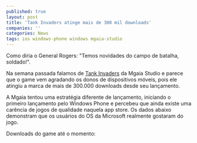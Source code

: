 ```yaml
---
published: true
layout: post
title: 'Tank Invaders atinge mais de 300 mil downloads'
companies: ''
categories: News
tags: ios windows-phone windows mgaia-studio
---
```

Como diria o General Rogers: "Temos novidades do campo de batalha, soldado!".

Na semana passada falamos de <a href="{{ site.baseurl }}/2015/04/08/tank-invaders">Tank Invaders</a>
 da Mgaia Studio e parece que o game vem agradando os donos de dispositivos móveis, pois ele atingiu a marca de mais de 300.000 downloads desde seu lançamento.

A Mgaia tentou uma estratégia diferente de lançamento, iniciando o primeiro lançamento pelo Windows Phone e percebeu que ainda existe uma carência de jogos de qualidade naquela app store. Os dados abaixo demonstram que os usuários do OS da Microsoft realmente gostaram do jogo.

Downloads do game até o momento:

